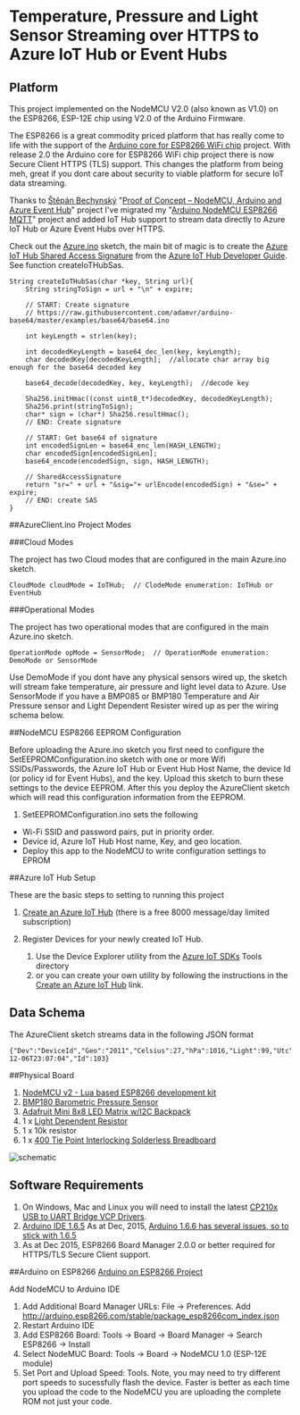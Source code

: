 # Temperature, Pressure and Light Sensor Streaming over HTTPS to Azure IoT Hub or Event Hubs

## Platform

This project implemented on the NodeMCU V2.0 (also known as V1.0) on the ESP8266, ESP-12E chip using V2.0 of the Arduino Firmware.

The ESP8266 is a great commodity priced platform that has really come to life with the support of the [Arduino core for ESP8266 WiFi chip](https://github.com/esp8266/Arduino) project. 
With release 2.0 the Arduino core for ESP8266 WiFi chip project there is now Secure Client HTTPS (TLS) support. This changes the platform from being meh, great if you dont care about security to viable platform for secure IoT data streaming.

Thanks to [Štěpán Bechynský](https://microsoft.hackster.io/en-US/stepanb) "[Proof of Concept – NodeMCU, Arduino and Azure Event Hub](https://microsoft.hackster.io/en-US/stepanb/proof-of-concept-nodemcu-arduino-and-azure-event-hub-a33043)" project I've migrated my "[Arduino NodeMCU ESP8266 MQTT](https://github.com/gloveboxes/Arduino-NodeMCU-ESP82886-Mqtt-Client)" project and added IoT Hub support to stream data directly to Azure IoT Hub or Azure Event Hubs over HTTPS.

Check out the [Azure.ino](https://raw.githubusercontent.com/gloveboxes/Arduino-NodeMCU-ESP8266-Secure-Azure-IoT-Hub-Client/master/AzureClient/Azure.ino) sketch, the main bit of magic is to create the [Azure IoT Hub Shared Access Signature](https://azure.microsoft.com/en-us/documentation/articles/iot-hub-devguide/#security) from the [Azure IoT Hub Developer Guide](https://azure.microsoft.com/en-us/documentation/articles/iot-hub-devguide/). See function createIoTHubSas.

    String createIoTHubSas(char *key, String url){  
        String stringToSign = url + "\n" + expire;

        // START: Create signature
        // https://raw.githubusercontent.com/adamvr/arduino-base64/master/examples/base64/base64.ino
        
        int keyLength = strlen(key);
        
        int decodedKeyLength = base64_dec_len(key, keyLength);
        char decodedKey[decodedKeyLength];  //allocate char array big enough for the base64 decoded key
        
        base64_decode(decodedKey, key, keyLength);  //decode key
        
        Sha256.initHmac((const uint8_t*)decodedKey, decodedKeyLength);
        Sha256.print(stringToSign);  
        char* sign = (char*) Sha256.resultHmac();
        // END: Create signature
        
        // START: Get base64 of signature
        int encodedSignLen = base64_enc_len(HASH_LENGTH);
        char encodedSign[encodedSignLen];
        base64_encode(encodedSign, sign, HASH_LENGTH); 
        
        // SharedAccessSignature
        return "sr=" + url + "&sig="+ urlEncode(encodedSign) + "&se=" + expire;
        // END: create SAS  
    }

##AzureClient.ino Project Modes

###Cloud Modes

The project has two Cloud modes that are configured in the main Azure.ino sketch.

    CloudMode cloudMode = IoTHub;  // ClodeMode enumeration: IoTHub or EventHub
    
###Operational Modes

The project has two operational modes that are configured in the main Azure.ino sketch.

    OperationMode opMode = SensorMode;  // OperationMode enumeration: DemoMode or SensorMode    

Use DemoMode if you dont have any physical sensors wired up, the sketch will stream fake temperature, air pressure and light level data to Azure. Use SensorMode if you have
a BMP085 or BMP180 Temperature and Air Pressure sensor and Light Dependent Resister wired up as per the wiring schema below. 

##NodeMCU ESP8266 EEPROM Configuration

Before uploading the Azure.ino sketch you first need to configure the SetEEPROMConfiguration.ino sketch with one or more Wifi SSIDs/Passwords, the Azure IoT Hub or Event Hub Host Name, the device Id (or policy id for Event Hubs), and the key. Upload this sketch to burn these settings to the device EEPROM. After this you deploy the AzureClient sketch which will read this configuration information from the EEPROM.


1. SetEEPROMConfiguration.ino sets the following 
  * Wi-Fi SSID and password pairs, put in priority order.
  * Device id, Azure IoT Hub Host name, Key, and geo location.  
  * Deploy this app to the NodeMCU to write configuration settings to EPROM


##Azure IoT Hub Setup

These are the basic steps to setting to running this project

1. [Create an Azure IoT Hub](https://azure.microsoft.com/en-us/documentation/articles/iot-hub-csharp-csharp-getstarted/) (there is a free 8000 message/day limited subscription)
2. Register Devices for your newly created IoT Hub. 

    1. Use the Device Explorer utility from the [Azure IoT SDKs](https://github.com/Azure/azure-iot-sdks) Tools directory  
    2. or you can create your own utility by following the instructions in the [Create an Azure IoT Hub](https://azure.microsoft.com/en-us/documentation/articles/iot-hub-csharp-csharp-getstarted/) link.



## Data Schema

The AzureClient sketch streams data in the following JSON format


    {"Dev":"DeviceId","Geo":"2011","Celsius":27,"hPa":1016,"Light":99,"Utc":"2015-12-06T23:07:04","Id":103}


##Physical Board

1. [NodeMCU v2 - Lua based ESP8266 development kit](http://tronixlabs.com/wireless/esp8266/nodemcu-v2-lua-based-esp8266-development-kit)
2. [BMP180 Barometric Pressure Sensor](http://tronixlabs.com/sensors/altitude/bmp180-barometric-pressure-sensor-board/)
3. [Adafruit Mini 8x8 LED Matrix w/I2C Backpack](http://tronixlabs.com/display/led/matrix/adafruit-mini-8x8-led-matrix-w-i2c-backpack-red-australia/)
4. 1 x [Light Dependent Resistor](http://tronixlabs.com/sensors/light/ldr/light-dependent-resistor/)
5. 1 x 10k resistor
6. 1 x [400 Tie Point Interlocking Solderless Breadboard](http://tronixlabs.com/nodebots/400-tie-point-interlocking-solderless-breadboard-australia/)

![schematic](https://raw.githubusercontent.com/gloveboxes/Arduino-NodeMCU-ESP8266-Secure-Azure-IoT-Hub-Client/master/AzureClient/Fritzing/NodeMCU%20MQTT%20Board_bb.jpg)

    
## Software Requirements

1. On Windows, Mac and Linux you will need to install the latest [CP210x USB to UART Bridge VCP Drivers](https://www.silabs.com/products/mcu/Pages/USBtoUARTBridgeVCPDrivers.aspx).
2. [Arduino IDE 1.6.5](https://www.arduino.cc/en/Main/Software) As at Dec, 2015, [Arduino 1.6.6 has several issues, so to stick with 1.6.5](http://esp8266.github.io/Arduino/versions/2.0.0/doc/installing.html)
3. As at Dec 2015, ESP8266 Board Manager 2.0.0 or better required for HTTPS/TLS Secure Client support.

##Arduino on ESP8266
[Arduino on ESP8266 Project](https://github.com/esp8266/Arduino)

Add NodeMCU to Arduino IDE

1. Add Additional Board Manager URLs: File -> Preferences.  Add http://arduino.esp8266.com/stable/package_esp8266com_index.json 
2. Restart Arduino IDE
3. Add ESP8266 Board: Tools -> Board -> Board Manager -> Search ESP8266 -> Install
4. Select NodeMUC Board: Tools -> Board -> NodeMCU 1.0 (ESP-12E module)
5. Set Port and Upload Speed: Tools.  Note, you may need to try different port speeds to sucessfully flash the device. Faster is better as each time you upload the code to the NodeMCU you are uploading the complete ROM not just your code.
